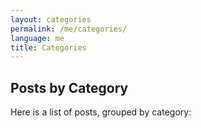 ```yaml
---
layout: categories
permalink: /me/categories/
language: me
title: Categories
---
```

## Posts by Category
Here is a list of posts, grouped by category:
